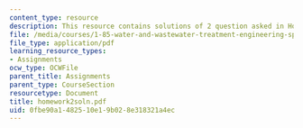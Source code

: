 ```yaml
---
content_type: resource
description: This resource contains solutions of 2 question asked in Homework 2.
file: /media/courses/1-85-water-and-wastewater-treatment-engineering-spring-2006/0fbe90a1482510e19b028e318321a4ec_homework2soln.pdf
file_type: application/pdf
learning_resource_types:
- Assignments
ocw_type: OCWFile
parent_title: Assignments
parent_type: CourseSection
resourcetype: Document
title: homework2soln.pdf
uid: 0fbe90a1-4825-10e1-9b02-8e318321a4ec
---
```

